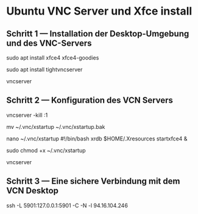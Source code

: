# Ubuntu VNC Server und Xfce install 

## Schritt 1 — Installation der Desktop-Umgebung und des VNC-Servers
sudo apt install xfce4 xfce4-goodies

sudo apt install tightvncserver

vncserver


## Schritt 2 — Konfiguration des VCN Servers

vncserver -kill :1

mv ~/.vnc/xstartup ~/.vnc/xstartup.bak

nano ~/.vnc/xstartup
#!/bin/bash
xrdb $HOME/.Xresources
startxfce4 &

sudo chmod +x ~/.vnc/xstartup

vncserver


## Schritt 3 — Eine sichere Verbindung mit dem VCN Desktop
ssh -L 5901:127.0.0.1:5901 -C -N -l 94.16.104.246



